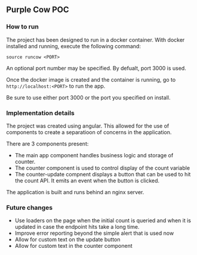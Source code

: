 ## Purple Cow POC

### How to run
The project has been designed to run in a docker container. With docker installed and running, execute the following command:

```
source runcow <PORT>
```

An optional port number may be specified. By defualt, port 3000 is used.

Once the docker image is created and the container is running, go to `http://localhost:<PORT>` to run the app.

Be sure to use either port 3000 or the port you specified on install.

### Implementation details
The project was created using angular. This allowed for the use of components to create a separatioon of concerns in the application.

There are 3 components present:
- The main app component handles business logic and storage of counter.
- The counter component is used to control display of the count variable
- The counter-update compnent displays a button that can be used to hit the count API. It emits an event when the button is clicked.

The application is built and runs behind an nginx server.

### Future changes
- Use loaders on the page when the initial count is queried and when it is updated in case the endpoint hits take a long time.
- Improve error reporting beyond the simple alert that is used now
- Allow for custom text on the update button
- Allow for custom text in the counter component